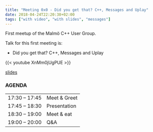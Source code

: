 ```yaml
---
title: "Meeting 0x0 - Did you get that? C++, Messages and Uplay"
date: 2018-04-24T22:20:38+02:00
tags: ["with video", "with slides", "messages"]
---
```


First meetup of the Malmö C++ User Group.

Talk for this first meeting is:
- Did you get that? C++, Messages and Uplay

{{< youtube XnMm0jUgPUE >}}

[slides](https://speakerdeck.com/olafurw/did-you-get-that-c-plus-plus-messages-and-uplay-lafur-waage)

### AGENDA

|               |              |
|---------------|--------------|
| 17:30 – 17:45 | Meet & Greet |
| 17:45 – 18:30 | Presentation |
| 18:30 – 19:00 | Meet & eat   |
| 19:00 – 20:00 | Q&A          |